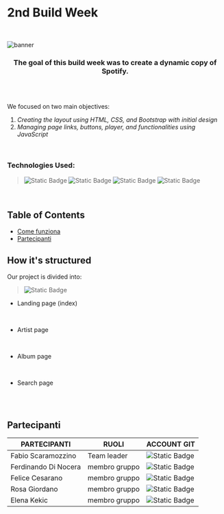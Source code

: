 
<h1> 2nd Build Week </h1>
<br>

![banner](https://github.com/Elekekic/EPICODE-REPO/assets/157897660/fa6e438e-3a3d-46f4-b03c-dafc168064a5)

<h3 align="center" >The goal of this build week was to create a dynamic copy of Spotify. </h3>

<br>
<br>


We focused on two main objectives:
1. _Creating the layout using HTML, CSS, and Bootstrap with initial design_
2. _Managing page links, buttons, player, and functionalities using JavaScript_

<br>

<h3> Technologies Used: </h3>

> ![Static Badge](https://img.shields.io/badge/HTML-%23E34F26?style=for-the-badge&logo=html5&labelColor=black)
> ![Static Badge](https://img.shields.io/badge/CSS-%231572B6?style=for-the-badge&logo=CSS3&labelColor=black)
>  ![Static Badge](https://img.shields.io/badge/Bootstrap-%237952B3?style=for-the-badge&logo=Bootstrap&labelColor=black)
>  ![Static Badge](https://img.shields.io/badge/Javascript-%23F7DF1E?style=for-the-badge&logo=Javascript&labelColor=black)

<br>

## Table of Contents 
- [Come funziona](#come-funziona)
- [Partecipanti](#partecipanti)


## How it's structured 
Our project is divided into:
> ![Static Badge](https://img.shields.io/badge/HTML-%23E34F26?style=for-the-badge&logo=html5&labelColor=black)

- Landing page (index)

<!--  SS DELLA PAGINA -->


<br>

- Artist page


<br>

- Album page 


<br>

- Search page 

<br>


<br> 

## Partecipanti

| PARTECIPANTI | RUOLI | ACCOUNT GIT | 
| ----------- |  ----------- | ----------- | 
| Fabio Scaramozzino | Team leader | ![Static Badge](https://img.shields.io/badge/Faffo96-%233eb752?style=for-the-badge&logo=github) | 
| Ferdinando Di Nocera | membro gruppo |![Static Badge](https://img.shields.io/badge/fdinocera-%23e2940d?style=for-the-badge&logo=github) |
| Felice Cesarano| membro gruppo |![Static Badge](https://img.shields.io/badge/felicecesarano-%233c4211?style=for-the-badge&logo=github) | 
| Rosa Giordano|  membro gruppo |![Static Badge](https://img.shields.io/badge/Rosannag16-%2323e3ea?style=for-the-badge&logo=github) | 
| Elena Kekic | membro gruppo | ![Static Badge](https://img.shields.io/badge/Elekekic-%23a30049?style=for-the-badge&logo=github) |

<br>


